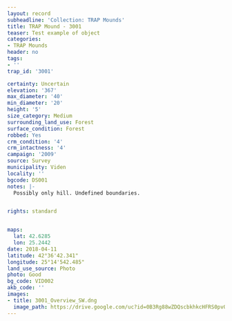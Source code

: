 ```yaml
---
layout: record
subheadline: 'Collection: TRAP Mounds'
title: TRAP Mound - 3001
teaser: Test example of object
categories:
- TRAP Mounds
header: no
tags:
- ''
trap_id: '3001'

certainty: Uncertain
elevation: '367'
max_diameter: '40'
min_diameter: '20'
height: '5'
size_category: Medium
surrounding_land_use: Forest
surface_condition: Forest
robbed: Yes
crm_condition: '4'
crm_intactness: '4'
campaign: '2009'
source: Survey
municipality: Viden
locality: ''
bgcode: DS001
notes: |-
  Possibly only hill. Undefined boundaries.


rights: standard


maps:
  lat: 42.6285
  lon: 25.2442
date: 2018-04-11
latitude: 42°36'42.341"
longitude: 25°14'542.485"
land_use_source: Photo
photo: Good
bg_code: VID002
akb_code: ''
images:
- title: 3001_Overview_SW.dng
  image_path: https://drive.google.com/uc?id=0B3Rg88wZDQscbkhkcHFRS0pvQmc
---
```

